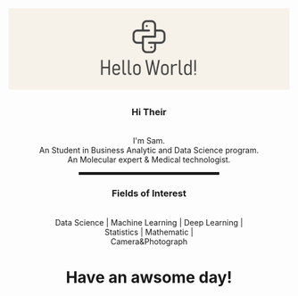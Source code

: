 <img src="images/Picture1.png">

<div align="center">

### Hi Their
<br> I'm Sam. 
<br> An Student in Business Analytic and Data Science program.
<br> An Molecular expert & Medical technologist.

  
<hr width="50%" style="height:5px;">

<h3> Fields of Interest </h3>
<br> Data Science | Machine Learning | Deep Learning |
<br> Statistics | Mathematic |
<br> Camera&Photograph

  
<h1> Have an awsome day! </h1>

  
  
<!--
**PKTan9/PKTan9** is a ✨ _special_ ✨ repository because its `README.md` (this file) appears on your GitHub profile.

Here are some ideas to get you started:

- 🔭 I’m currently working on ...
- 🌱 I’m currently learning ...
- 👯 I’m looking to collaborate on ...
- 🤔 I’m looking for help with ...
- 💬 Ask me about ...
- 📫 How to reach me: ...
- 😄 Pronouns: ...
- ⚡ Fun fact: ...
-->
